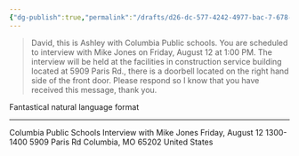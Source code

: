 ```yaml
---
{"dg-publish":true,"permalink":"/drafts/d26-dc-577-4242-4977-bac-7-678-d2775283-e/","dgHomeLink":true,"dgPassFrontmatter":false}
---
```




> David, this is Ashley with Columbia Public schools. You are scheduled to interview with Mike Jones on Friday, August 12 at 1:00 PM. The interview will be held at the facilities in construction service building located at 5909 Paris Rd., there is a doorbell located on the right hand side of the front door. Please respond so I know that you have received this message, thank you. 

Fantastical natural language format

---

Columbia Public Schools Interview with Mike Jones
Friday, August 12 1300-1400
5909 Paris Rd
Columbia, MO  65202
United States